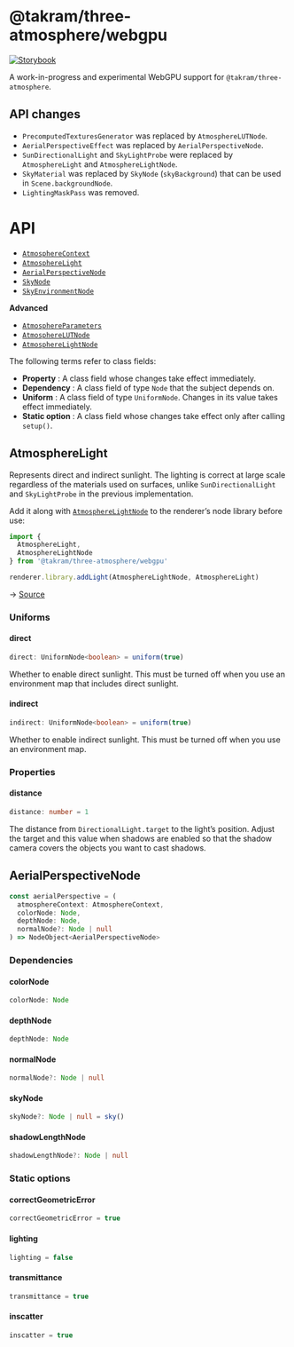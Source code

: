 # @takram/three-atmosphere/webgpu

[![Storybook](https://img.shields.io/badge/-Storybook-FF4785?style=flat-square&logo=storybook&logoColor=white)](https://takram-design-engineering.github.io/three-geospatial-webgpu/)

A work-in-progress and experimental WebGPU support for `@takram/three-atmosphere`.

## API changes

- `PrecomputedTexturesGenerator` was replaced by `AtmosphereLUTNode`.
- `AerialPerspectiveEffect` was replaced by `AerialPerspectiveNode`.
- `SunDirectionalLight` and `SkyLightProbe` were replaced by `AtmosphereLight` and `AtmosphereLightNode`.
- `SkyMaterial` was replaced by `SkyNode` (`skyBackground`) that can be used in `Scene.backgroundNode`.
- `LightingMaskPass` was removed.

# API

- [`AtmosphereContext`](#atmospherecontext)
- [`AtmosphereLight`](#atmospherelight)
- [`AerialPerspectiveNode`](#aerialperspectivenode)
- [`SkyNode`](#skynode)
- [`SkyEnvironmentNode`](#skyenvironmentnode)

**Advanced**

- [`AtmosphereParameters`](#atmosphereparameters)
- [`AtmosphereLUTNode`](#atmospherelutnode)
- [`AtmosphereLightNode`](#atmospherelightnode)

The following terms refer to class fields:

- **Property** : A class field whose changes take effect immediately.
- **Dependency** : A class field of type `Node` that the subject depends on.
- **Uniform** : A class field of type `UniformNode`. Changes in its value takes effect immediately.
- **Static option** : A class field whose changes take effect only after calling `setup()`.

## AtmosphereLight

Represents direct and indirect sunlight. The lighting is correct at large scale regardless of the materials used on surfaces, unlike `SunDirectionalLight` and `SkyLightProbe` in the previous implementation.

Add it along with [`AtmosphereLightNode`](#atmospherelightnode) to the renderer’s node library before use:

```ts
import {
  AtmosphereLight,
  AtmosphereLightNode
} from '@takram/three-atmosphere/webgpu'

renderer.library.addLight(AtmosphereLightNode, AtmosphereLight)
```

→ [Source](/packages/atmosphere/src/webgpu/AtmosphereLight.ts)

### Uniforms

#### direct

```ts
direct: UniformNode<boolean> = uniform(true)
```

Whether to enable direct sunlight. This must be turned off when you use an environment map that includes direct sunlight.

#### indirect

```ts
indirect: UniformNode<boolean> = uniform(true)
```

Whether to enable indirect sunlight. This must be turned off when you use an environment map.

### Properties

#### distance

```ts
distance: number = 1
```

The distance from `DirectionalLight.target` to the light’s position. Adjust the target and this value when shadows are enabled so that the shadow camera covers the objects you want to cast shadows.

## AerialPerspectiveNode

```ts
const aerialPerspective = (
  atmosphereContext: AtmosphereContext,
  colorNode: Node,
  depthNode: Node,
  normalNode?: Node | null
) => NodeObject<AerialPerspectiveNode>
```

### Dependencies

#### colorNode

```ts
colorNode: Node
```

#### depthNode

```ts
depthNode: Node
```

#### normalNode

```ts
normalNode?: Node | null
```

#### skyNode

```ts
skyNode?: Node | null = sky()
```

#### shadowLengthNode

```ts
shadowLengthNode?: Node | null
```

### Static options

#### correctGeometricError

```ts
correctGeometricError = true
```

#### lighting

```ts
lighting = false
```

#### transmittance

```ts
transmittance = true
```

#### inscatter

```ts
inscatter = true
```
